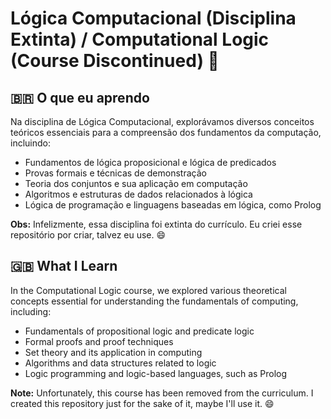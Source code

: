 # Lógica Computacional (Disciplina Extinta) / Computational Logic (Course Discontinued) 🧠

## 🇧🇷 O que eu aprendo

Na disciplina de Lógica Computacional, explorávamos diversos conceitos teóricos essenciais para a compreensão dos fundamentos da computação, incluindo:

- Fundamentos de lógica proposicional e lógica de predicados
- Provas formais e técnicas de demonstração
- Teoria dos conjuntos e sua aplicação em computação
- Algoritmos e estruturas de dados relacionados à lógica
- Lógica de programação e linguagens baseadas em lógica, como Prolog

**Obs:** Infelizmente, essa disciplina foi extinta do currículo. Eu criei esse repositório por criar, talvez eu use. 😄

## 🇬🇧 What I Learn

In the Computational Logic course, we explored various theoretical concepts essential for understanding the fundamentals of computing, including:

- Fundamentals of propositional logic and predicate logic
- Formal proofs and proof techniques
- Set theory and its application in computing
- Algorithms and data structures related to logic
- Logic programming and logic-based languages, such as Prolog

**Note:** Unfortunately, this course has been removed from the curriculum. I created this repository just for the sake of it, maybe I'll use it. 😄
